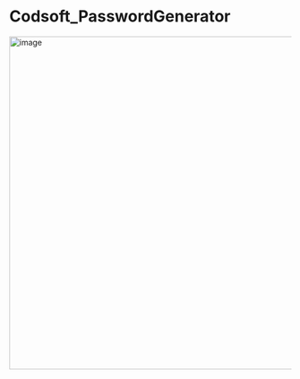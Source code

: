 # Codsoft_PasswordGenerator
<img width="596" alt="image" src="https://github.com/gsnlmounika899/Codsoft_PasswordGenerator/assets/128975492/783efdcb-a93b-45b5-91ca-5f60e642895d">
